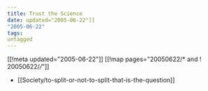 ```yaml
---
title: Trust the Science
date: updated="2005-06-22"]]
"2005-06-22"
tags:
untagged
---
```

[[!meta updated="2005-06-22"]]
[[!map pages="20050622/* and ! 20050622/*/*"]]
* [[Society/to-split-or-not-to-split-that-is-the-question]]
